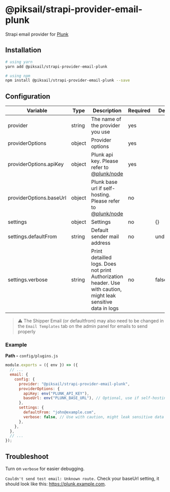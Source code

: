 # @piksail/strapi-provider-email-plunk

Strapi email provider for [Plunk](https://www.useplunk.com/)

## Installation

```bash
# using yarn
yarn add @piksail/strapi-provider-email-plunk

# using npm
npm install @piksail/strapi-provider-email-plunk --save
```

## Configuration

| Variable                | Type   | Description                                                                                                    | Required | Default   |
| ----------------------- | ------ | -------------------------------------------------------------------------------------------------------------- | -------- | --------- |
| provider                | string | The name of the provider you use                                                                               | yes      |           |
| providerOptions         | object | Provider options                                                                                               | yes      |           |
| providerOptions.apiKey  | object | Plunk api key. Please refer to [@plunk/node](https://www.npmjs.com/package/@plunk/node)                        | yes      |           |
| providerOptions.baseUrl | object | Plunk base url if self-hosting. Please refer to [@plunk/node](https://www.npmjs.com/package/@plunk/node)       | no       |           |
| settings                | object | Settings                                                                                                       | no       | {}        |
| settings.defaultFrom    | string | Default sender mail address                                                                                    | no       | undefined |
| settings.verbose        | string | Print detailled logs. Does not print Authorization header. Use with caution, might leak sensitive data in logs | no       | false     |

> :warning: The Shipper Email (or defaultfrom) may also need to be changed in the `Email Templates` tab on the admin panel for emails to send properly

### Example

**Path -** `config/plugins.js`

```js
module.exports = ({ env }) => ({
  // ...
  email: {
    config: {
      provider: "@piksail/strapi-provider-email-plunk",
      providerOptions: {
        apiKey: env("PLUNK_API_KEY"),
        baseUrl: env("PLUNK_BASE_URL"), // Optional, use if self-hosting. Must not contain any path, ex: https://plunk.example.com
      },
      settings: {
        defaultFrom: "john@example.com",
        verbose: false, // Use with caution, might leak sensitive data in logs
      },
    },
  },
  // ...
});
```

## Troubleshoot

Turn on `verbose` for easier debugging.

`Couldn't send test email: Unknown route.` Check your baseUrl setting, it should look like this: <https://plunk.example.com>.
